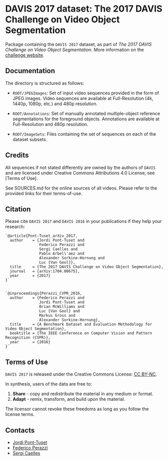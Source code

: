 DAVIS 2017 dataset: The 2017 DAVIS Challenge on Video Object Segmentation
============================================================================================

Package containing the `DAVIS 2017` dataset, as part of *The 2017 DAVIS Challenge on Video Object Segmentation*.
More information on the [challenge website](http://davischallenge.org/challenge2017/index.html).

Documentation
-----------------

The directory is structured as follows:

 * `ROOT/JPEGImages`: Set of input video sequences provided in the form of JPEG images.
   Video sequences are available at Full-Resolution (4k, 1440p, 1080p, etc.) and 480p resolution.

 * `ROOT/Annotations`: Set of manually annotated multiple-object reference segmentations
   for the foreground objects. Annotations are available at Full-Resolution and 480p resolution.

 * `ROOT/ImageSets`: Files containing the set of sequences on each of the dataset subsets.

Credits
---------------
All sequences if not stated differently are owned by the authors of `DAVIS` and are
licensed under Creative Commons Attributions 4.0 License, see [Terms of Use].

See SOURCES.md for the online sources of all videos. Please refer to the provided links for their terms-of-use.

Citation
--------------

Please cite `DAVIS 2017` and `DAVIS 2016` in your publications if they help your research:

    `@article{Pont-Tuset_arXiv_2017,
      author    = {Jordi Pont-Tuset and
                   Federico Perazzi and
                   Sergi Caelles and
                   Pablo Arbel\'aez and
                   Alexander Sorkine-Hornung and
                   Luc {Van Gool}},
      title     = {The 2017 DAVIS Challenge on Video Object Segmentation},
      journal   = {arXiv:1704.00675},
      year      = {2017}
    }`


    `@inproceedings{Perazzi_CVPR_2016,
      author    = {Federico Perazzi and
                   Jordi Pont-Tuset and
                   Brian McWilliams and
                   Luc {Van Gool} and
                   Markus Gross and
                   Alexander Sorkine-Hornung},
      title     = {A Benchmark Dataset and Evaluation Methodology for Video Object Segmentation},
      booktitle = {The IEEE Conference on Computer Vision and Pattern Recognition (CVPR)},
      year      = {2016}
    }`

Terms of Use
--------------

`DAVIS 2017` is released under the Creative Commons License:
  [CC BY-NC](http://creativecommons.org/licenses/by-nc/4.0).

In synthesis, users of the data are free to:

1. **Share** - copy and redistribute the material in any medium or format.
2. **Adapt** - remix, transform, and build upon the material.

The licensor cannot revoke these freedoms as long as you follow the license terms.

Contacts
------------------
- [Jordi Pont-Tuset](http://jponttuset.cat)
- [Federico Perazzi](https://graphics.ethz.ch/~perazzif)
- [Sergi Caelles](https://ch.linkedin.com/in/sergicaelles)

